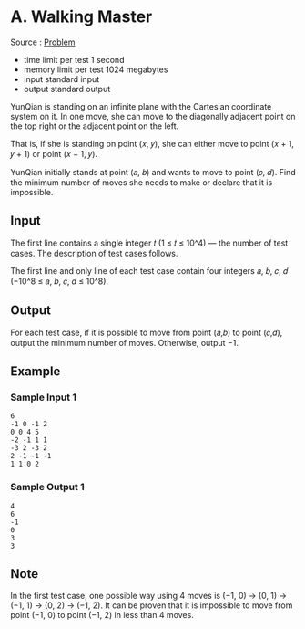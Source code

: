# A. Walking Master

Source : [Problem](https://codeforces.com/problemset/problem/1806/A)

- time limit per test 1 second
- memory limit per test 1024 megabytes
- input standard input
- output standard output

YunQian is standing on an infinite plane with the Cartesian coordinate system on it. In one move, she can move to the diagonally adjacent point on the top right or the adjacent point on the left.

That is, if she is standing on point (𝑥, 𝑦), she can either move to point (𝑥 + 1, 𝑦 + 1) or point (𝑥 − 1, 𝑦).

YunQian initially stands at point (𝑎, 𝑏) and wants to move to point (𝑐, 𝑑). Find the minimum number of moves she needs to make or declare that it is impossible.

## Input

The first line contains a single integer 𝑡 (1 ≤ 𝑡 ≤ 10^4) — the number of test cases. The description of test cases follows.

The first line and only line of each test case contain four integers 𝑎, 𝑏, 𝑐, 𝑑 (−10^8 ≤ 𝑎, 𝑏, 𝑐, 𝑑 ≤ 10^8).

## Output

For each test case, if it is possible to move from point (𝑎,𝑏) to point (𝑐,𝑑), output the minimum number of moves. Otherwise, output −1.

## Example

### Sample Input 1

    6
    -1 0 -1 2
    0 0 4 5
    -2 -1 1 1
    -3 2 -3 2
    2 -1 -1 -1
    1 1 0 2

### Sample Output 1

    4
    6
    -1
    0
    3
    3

## Note

In the first test case, one possible way using 4 moves is (−1, 0) → (0, 1) → (−1, 1) → (0, 2) → (−1, 2). It can be proven that it is impossible to move from point (−1, 0) to point (−1, 2) in less than 4 moves.
